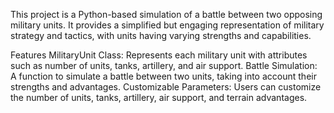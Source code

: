 
This project is a Python-based simulation of a battle between two opposing military units. It provides a simplified but engaging representation of military strategy and tactics, with units having varying strengths and capabilities.

Features
MilitaryUnit Class: Represents each military unit with attributes such as number of units, tanks, artillery, and air support.
Battle Simulation: A function to simulate a battle between two units, taking into account their strengths and advantages.
Customizable Parameters: Users can customize the number of units, tanks, artillery, air support, and terrain advantages.
